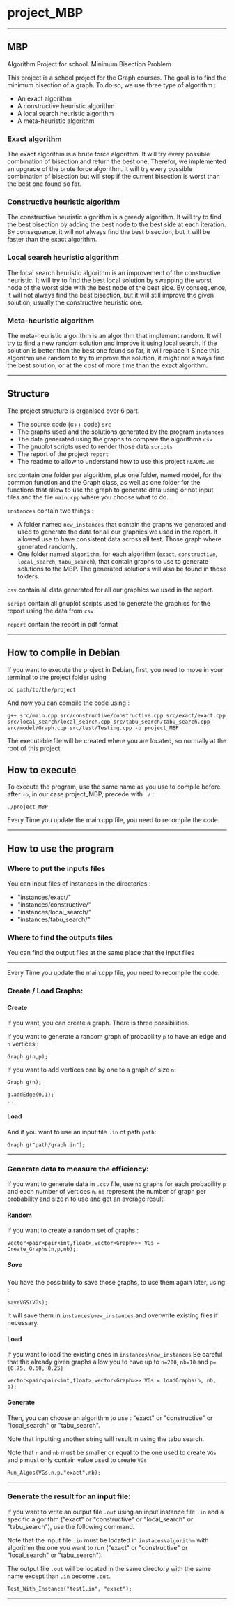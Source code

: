 # project_MBP
___
## MBP
Algorithm Project for school. Minimum Bisection Problem

This project is a school project for the Graph courses.
The goal is to find the minimum bisection of a graph. To do so, we use three type of algorithm :
- An exact algorithm
- A constructive heuristic algorithm
- A local search heuristic algorithm
- A meta-heuristic algorithm

### Exact algorithm
The exact algorithm is a brute force algorithm.
It will try every possible combination of bisection and return the best one.
Therefor, we implemented an upgrade of the brute force algorithm.
It will try every possible combination of bisection but will stop if the current bisection is worst than the best one found so far.

### Constructive heuristic algorithm
The constructive heuristic algorithm is a greedy algorithm.
It will try to find the best bisection by adding the best node to the best side at each iteration.
By consequence, it will not always find the best bisection, but it will be faster than the exact algorithm.

### Local search heuristic algorithm
The local search heuristic algorithm is an improvement of the constructive heuristic.
It will try to find the best local solution by swapping the worst node of the worst side with the best node of the best side.
By consequence, it will not always find the best bisection, but it will still improve the given solution, usually the constructive heuristic one.

### Meta-heuristic algorithm
The meta-heuristic algorithm is an algorithm that implement random.
It will try to find a new random solution and improve it using local search. If the solution is better than the best one found so far, it will replace it
Since this algorithm use random to try to improve the solution, it might not always find the best solution, or at the cost of more time than the exact algorithm.

___

## Structure
The project structure is organised over 6 part. 
- The source code (c++ code) `src`
- The graphs used and the solutions generated by the program `instances`
- The data generated using the graphs to compare the algorithms `csv`
- The gnuplot scripts used to render those data `scripts`
- The report of the project `report`
- The readme to allow to understand how to use this project `README.md`

`src` contain one folder per algorithm,
plus one folder, named model, for the common function and the Graph class,
as well as one folder for the functions that allow to use the graph to generate data using or not input files
and the file `main.cpp` where you choose what to do.

`instances` contain two things :
- A folder named `new_instances` that contain the graphs we generated and used to generate the data for all our graphics we used in the report.
It allowed use to have consistent data across all test.
Those graph where generated randomly.
- One folder named `algorithm`, for each algorithm (`exact`, `constructive`, `local_search`, `tabu_search`),
that contain graphs to use to generate solutions to the MBP. The generated solutions will also be found in those folders.

`csv` contain all data generated for all our graphics we used in the report.

`script` contain all gnuplot scripts used to generate the graphics for the report using the data from `csv`

`report` contain the report in pdf format
___
## How to compile in Debian
If you want to execute the project in Debian, first, you need to move in your terminal to the project folder using
```
cd path/to/the/project
```

And now you can compile the code using :
```
g++ src/main.cpp src/constructive/constructive.cpp src/exact/exact.cpp src/local_search/local_search.cpp src/tabu_search/tabu_search.cpp src/model/Graph.cpp src/test/Testing.cpp -o project_MBP
```
The executable file will be created where you are located, so normally at the root of this project
## How to execute
To execute the program, use the same name as you use to compile before after `-o`, in our case project_MBP, precede with `./` :
```
./project_MBP
```

Every Time you update the main.cpp file, you need to recompile the code.
___
## How to use the program
### Where to put the inputs files
You can input files of instances in the directories :

- "instances/exact/"
- "instances/constructive/"
- "instances/local_search/"
- "instances/tabu_search/"
### Where to find the outputs files
You can find the output files at the same place that the input files
___
Every Time you update the main.cpp file, you need to recompile the code.
### Create / Load Graphs: 
#### Create
If you want, you can create a graph. There is three possibilities.

If you want to generate a random graph of probability `p` to have an edge and `n` vertices :
```
Graph g(n,p);
```
If you want to add vertices one by one to a graph of size `n`:
```
Graph g(n);

g.addEdge(0,1);
...
```

#### Load
And if you want to use an input file `.in` of path `path`:
```
Graph g("path/graph.in");
```
___
### Generate data to measure the efficiency:
If you want to generate data in `.csv` file, use `nb` graphs for each probability `p` and each number of vertices `n`. `nb` represent the number of graph per probability and size n to use and get an average result.

#### Random
If you want to create a random set of graphs :
```
vector<pair<pair<int,float>,vector<Graph>>> VGs = Create_Graphs(n,p,nb);
```
##### Save
You have the possibility to save those graphs, to use them again later, using :
```
saveVGS(VGs);
```
It will save them in `instances\new_instances` and overwrite existing files if necessary.

#### Load
If you want to load the existing ones in `instances\new_instances`
Be careful that the already given graphs allow you to have up to `n=200`, `nb=10` and `p={0.75, 0.50, 0.25}`
```
vector<pair<pair<int,float>,vector<Graph>>> VGs = loadGraphs(n, nb, p);
```

#### Generate
Then, you can choose an algorithm to use : "exact" or "constructive" or "local_search" or "tabu_search".

Note that inputting another string will result in using the tabu search.

Note that `n` and `nb` must be smaller or equal to the one used to create `VGs` and `p` must only contain value used to create `VGs`
```
Run_Algos(VGs,n,p,"exact",nb);
```
___
### Generate the result for an input file:
If you want to write an output file `.out` using an input instance file `.in` and a specific algorithm ("exact" or "constructive" or "local_search" or "tabu_search"), use the following command.

Note that the input file `.in` must be located in `instaces\algorithm` with algorithm the one you want to run ("exact" or "constructive" or "local_search" or "tabu_search").

The output file `.out` will be located in the same directory with the same name except than `.in` become `.out`.
```
Test_With_Instance("test1.in", "exact");
```
___